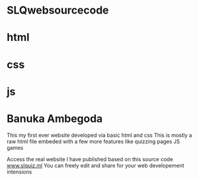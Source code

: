 # SLQwebsourcecode
# html
# css
# js
# Banuka Ambegoda
This my first ever website developed via basic html and css
This is mostly a raw html file embeded with a few more features like quizzing pages JS games 

Access the real website I have published based on this source code www.slquiz.ml
You can freely edit and share for your web developement intensions
